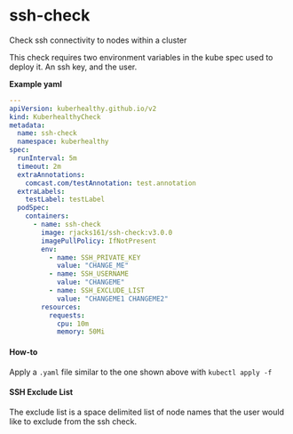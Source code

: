 # ssh-check
Check ssh connectivity to nodes within a cluster

This check requires two environment variables in the kube spec used to deploy it.  An ssh key, and the user.

**Example yaml**

```yaml
---
apiVersion: kuberhealthy.github.io/v2
kind: KuberhealthyCheck
metadata:
  name: ssh-check
  namespace: kuberhealthy
spec:
  runInterval: 5m
  timeout: 2m
  extraAnnotations:
    comcast.com/testAnnotation: test.annotation
  extraLabels:
    testLabel: testLabel
  podSpec:
    containers:
      - name: ssh-check
        image: rjacks161/ssh-check:v3.0.0
        imagePullPolicy: IfNotPresent
        env:
          - name: SSH_PRIVATE_KEY
            value: "CHANGE_ME"
          - name: SSH_USERNAME
            value: "CHANGEME"
          - name: SSH_EXCLUDE_LIST
            value: "CHANGEME1 CHANGEME2"
        resources:
          requests:
            cpu: 10m
            memory: 50Mi
```

#### How-to

Apply a `.yaml` file similar to the one shown above with `kubectl apply -f`

#### SSH Exclude List
The exclude list is a space delimited list of node names that the user would like to exclude from the ssh check.
